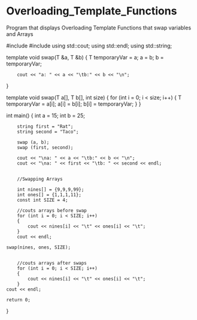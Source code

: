 # Overloading_Template_Functions
Program that displays Overloading Template Functions that swap variables and Arrays


 #include <iostream>
 #include <string>
 using std::cout;
 using std::endl;
 using std::string;





  template <typename T>
  void swap(T &a, T &b)
  {
		T temporaryVar = a;
		a = b;
		b = temporaryVar;
	
		cout << "a: " << a << "\tb:" << b << "\n";
  }


  template <typename T>
  void swap(T a[], T b[], int size)
  {
  	for (int i = 0; i < size; i++)
		{
			T temporaryVar = a[i];
			a[i] = b[i];
			b[i] = temporaryVar;
		}
  }

  int main()
  {
		int a = 15;
		int b = 25;

		string first = "Rat";
		string second = "Taco";

		swap (a, b);
		swap (first, second);

		cout << "\na: " << a << "\tb:" << b << "\n";
		cout << "\na: " << first << "\tb: " << second << endl;


		//Swapping Arrays

		int nines[] = {9,9,9,99};
		int ones[] = {1,1,1,11};
		const int SIZE = 4;

		//couts arrays before swap
		for (int i = 0; i < SIZE; i++)
		{
			cout << nines[i] << "\t" << ones[i] << "\t";
		}
		cout << endl;
	
    swap(nines, ones, SIZE);
	

		//couts arrays after swaps
		for (int i = 0; i < SIZE; i++)
		{
			cout << nines[i] << "\t" << ones[i] << "\t";
		}
    cout << endl;
 
    return 0;

  }
